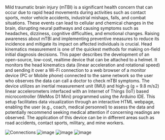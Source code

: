 Mild traumatic brain injury (mTBI) is a significant health concern that can occur due to
rapid head movements during activities such as contact sports, motor vehicle
accidents, industrial mishaps, falls, and combat situations. These events can lead to
cellular and chemical changes in the brain, disrupting neural pathways and causing
symptoms such as headaches, dizziness, cognitive difficulties, and emotional changes.
Raising awareness about mTBI and implementing preventive measures to reduce its
incidence and mitigate its impact on affected individuals is crucial. Head kinematics
measurement is one of the quickest methods for making on-field initial diagnosis
decisions. This paper describes the development of an open-source, low-cost, realtime
device that can be attached to a helmet. It monitors the head kinematics data
(linear acceleration and rotational speed) and sending it over a Wi-Fi connection to a
web browser of a monitor device (PC or Mobile phone) connected to the same network
so the user who observes the data can call a doctor to check mTBI symptoms. The
device utilizes an inertial measurement unit (IMU) and high-g (g = 9.8 m/s2) linear
accelerometers interfaced with an Internet of Things (IoT) based microcontroller
(WeMos D1 Mini) programmed using the Arduino IDE. This setup facilitates data
visualization through an interactive HTML webpage, enabling the user (e.g., coach,
medical personnel) to assess the data and potentially recommend seeking medical
attention if concerning readings are observed. The application of this device can be in
different areas such as road accidents, contact sports, military, and mine workers.

![Connections](https://github.com/user-attachments/assets/8a3f8831-c3b2-4884-bb86-18d5da839d3b)
![image](https://github.com/user-attachments/assets/180d4024-d1df-416c-8c52-915238a407cb)
![image](https://github.com/user-attachments/assets/45f6670d-4a93-411d-86d9-23d831488a82)
![image](https://github.com/user-attachments/assets/d230ab22-6e0c-444d-adf3-ca6417e0e56c)




